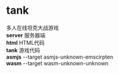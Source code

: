 # tank<br/>
多人在线坦克大战游戏<br/>
<b>server</b> 服务器端<br/>
<b>html</b>   HTML代码<br/>
<b>tank</b>   游戏代码<br/>
<b>asmjs</b>  --target asmjs-unknown-emscirpten<br/>
<b>wasm</b>   --target wasm-unknown-unknown<br/>
